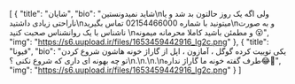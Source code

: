 [
  {
    "title": "شایان",
    "bio": "شاید نمیدونستین\nولی اگه یک روز حالتون بد شد و یا ناراحتی زیادی داشتید\nمیتونید با شماره 02154466000 تماس بگیرید\nو به صورت ناشناس با یک روانشناس صحبت کنید \nو مطمئن باشید کاملا محرمانه میمونه 😮",
    "img": "https://s6.uupload.ir/files/1653459442916_lg2c.png"
  },
  {
    "title": "فیونا",
    "bio": "یکی توییت کرده گوگل ، آمازون ، اپل از گاراژ خونه هاشون شروع کردن تو چه بهونه ای داری که شروع نکنی ؟\n.\n.\n.\nطرف گفته خونه ما گاراژ نداره😂🤌",
    "img": "https://s6.uupload.ir/files/1653459442916_lg2c.png"
  }
]

